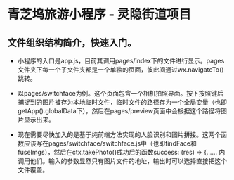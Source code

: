 # 青芝坞旅游小程序 - 灵隐街道项目

## 文件组织结构简介，快速入门。
- 小程序的入口是app.js，目前其调用pages/index下的文件进行显示。pages文件夹下每一个子文件夹都是一个单独的页面，彼此间通过wx.navigateTo()跳转。

- 以pages/switchface为例。这个页面包含一个相机拍照界面。按下按照键后捕捉到的图片被存为本地临时文件，临时文件的路径存为一个全局变量（也即getApp().globalData下），然后在pages/preview页面中会根据这个路径将图片显示出来。

- 现在需要尽快加入的是基于纯前端方法实现的人脸识别和图片拼接。这两个函数应该写在pages/switchface/switchface.js中（也即findFace和fuseImgs），然后在ctx.takePhoto()成功后的函数success: (res) => {…… 内调用他们。输入的参数显然只有图片文件的地址，输出时可以选择直接把这个文件覆盖。


